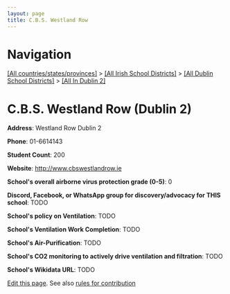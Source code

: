 ```yaml
---
layout: page
title: C.B.S. Westland Row
---
```

# Navigation

[[All countries/states/provinces]](../../../..) > [[All Irish School Districts]](../../..) > [[All Dublin School Districts]](../..) > [[All In Dublin 2]](..)

# C.B.S. Westland Row (Dublin 2)

**Address**: Westland Row Dublin 2

**Phone**: 01-6614143

**Student Count**: 200

**Website**: <http://www.cbswestlandrow.ie>

**School's overall airborne virus protection grade (0-5)**: 0

**Discord, Facebook, or WhatsApp group for discovery/advocacy for THIS school**: TODO

**School's policy on Ventilation**: TODO

**School's Ventilation Work Completion**: TODO

**School's Air-Purification**: TODO

**School's CO2 monitoring to actively drive ventilation and filtration**: TODO

**School's Wikidata URL**: TODO


[Edit this page](https://github.com/ventilate-schools/Ireland/edit/main/./Dublin_2/C.B.S._Westland_Row.md). See also [rules for contribution](../../../contribution-rules/)